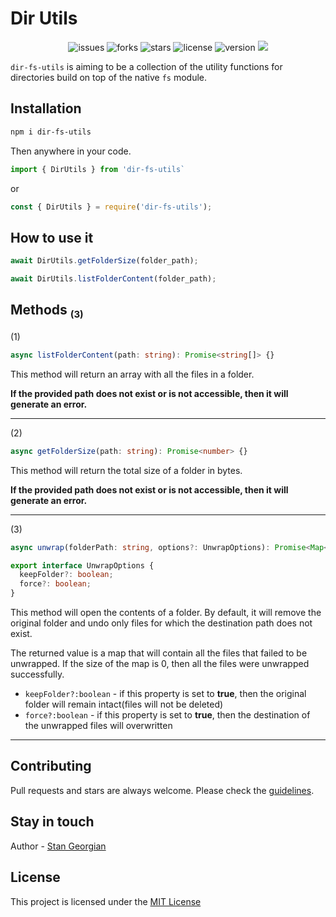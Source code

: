 # Dir Utils

<div style='text-align:center'>
    <img src='https://img.shields.io/github/issues/GeorgianStan/dir-fs-utils' alt='issues'>
    <img src='https://img.shields.io/github/forks/GeorgianStan/dir-fs-utils' alt='forks'>
    <img src='https://img.shields.io/github/stars/GeorgianStan/dir-fs-utils' alt='stars'>
    <img src='https://img.shields.io/github/license/GeorgianStan/dir-fs-utils' alt='license'>
    <img src='https://img.shields.io/github/package-json/v/GeorgianStan/dir-fs-utils?color=%237146f9&logo=javascript' alt='version'>
    <a href="https://david-dm.org/georgianstan/dir-fs-utils" title="dependencies status"><img src="https://status.david-dm.org/gh/georgianstan/dir-fs-utils.svg"/></a>

</div>

`dir-fs-utils` is aiming to be a collection of the utility functions for directories build on top of the native `fs` module.

## Installation

```bash
npm i dir-fs-utils
```

Then anywhere in your code.

```ts
import { DirUtils } from 'dir-fs-utils`
```

or

```js
const { DirUtils } = require('dir-fs-utils');
```

## How to use it

```javascript
await DirUtils.getFolderSize(folder_path);

await DirUtils.listFolderContent(folder_path);
```

## Methods <sub style='font-size:15px'>(3)</sub>

(1)

```typescript
async listFolderContent(path: string): Promise<string[]> {}
```

This method will return an array with all the files in a folder.

**If the provided path does not exist or is not accessible, then it will generate an error.**

---

(2)

```ts
async getFolderSize(path: string): Promise<number> {}
```

This method will return the total size of a folder in bytes.

**If the provided path does not exist or is not accessible, then it will generate an error.**

---

(3)

```ts
async unwrap(folderPath: string, options?: UnwrapOptions): Promise<Map<string, string>>
```

```ts
export interface UnwrapOptions {
  keepFolder?: boolean;
  force?: boolean;
}
```

This method will open the contents of a folder. By default, it will remove the original folder and undo only files for which the destination path does not exist.

The returned value is a map that will contain all the files that failed to be unwrapped. If the size of the map is 0, then all the files were unwrapped successfully.

- `keepFolder?:boolean` - if this property is set to **true**, then the original folder will remain intact(files will not be deleted)
- `force?:boolean` - if this property is set to **true**, then the destination of the unwrapped files will overwritten

---

## Contributing

Pull requests and stars are always welcome. Please check the [guidelines](https://github.com/GeorgianStan/dir-fs-utils/blob/master/CONTRIBUTING.md).

## Stay in touch

Author - [Stan Georgian](https://twitter.com/GeorgianStan9)

## License

This project is licensed under the [MIT License](https://github.com/GeorgianStan/dir-fs-utils/blob/master/LICENSE)
